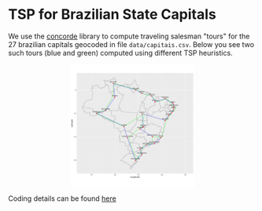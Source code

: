 TSP for Brazilian State Capitals
================

We use the [concorde](http://www.math.uwaterloo.ca/tsp/concorde.html) library to compute traveling salesman "tours" for the 27 brazilian capitals geocoded in file `data/capitais.csv`. Below you see two such tours (blue and green) computed using different TSP heuristics.

<img src="pics/tsp brazil ibge state polygons.png" width="50%" style="display: block; margin: auto;" />

Coding details can be found [here](https://dan-reznik.github.io/TSP-Brazilian-Capitals)
